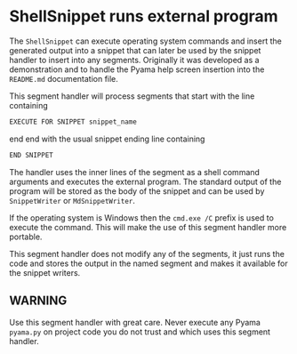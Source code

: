 # ShellSnippet runs external program

The `ShellSnippet` can execute operating system commands and insert the generated
output into a snippet that can later be used by the snippet handler to insert into any
segments. Originally it was developed as a demonstration and to handle the
Pyama help screen insertion into the `README.md` documentation file.

This segment handler will process segments that start with the line containing

```bash
EXECUTE FOR SNIPPET snippet_name
```

end end with the usual snippet ending line containing

```bash
END SNIPPET
```

The handler uses the inner lines of the segment as a shell command arguments
and executes the external program. The standard output of the program will be
stored as the body of the snippet and can be used by `SnippetWriter` or
`MdSnippetWriter`.

If the operating system is Windows then the `cmd.exe /C` prefix is used to
execute the command. This will make the use of this segment handler
more portable.

This segment handler does not modify any of the segments, it just runs the
code and stores the output in the named segment and makes it available
for the snippet writers.

## WARNING

Use this segment handler with great care. Never execute any Pyama `pyama.py` on project
code you do not trust and which uses this segment handler.